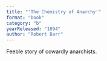```yaml
---
title: "'The Chemistry of Anarchy'"
format: "book"
category: "b"
yearReleased: "1894"
author: "Robert Barr"
---
```

Feeble story of cowardly anarchists.
